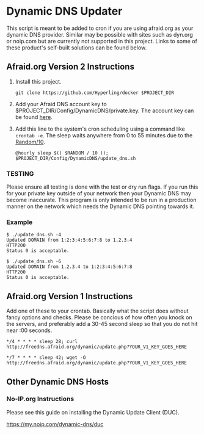 # Dynamic DNS Updater

This script is meant to be added to cron if you are using afraid.org as your
dynamic DNS provider. Similar may be possible with sites such as dyn.org or
noip.com but are currently not supported in this project. Links to some of these
product's self-built solutions can be found below.

## Afraid.org Version 2 Instructions

1. Install this project.

    ```
    git clone https://github.com/Hyperling/docker $PROJECT_DIR
    ```

1. Add your Afraid DNS account key to $PROJECT_DIR/Config/DynamicDNS/private.key.
The account key can be found [here](https://freedns.afraid.org/dynamic/v2/).

1. Add this line to the system's cron scheduling using a command like `crontab -e`.
The sleep waits anywhere from 0 to 55 minutes due to the [Random/10](https://tldp.org/LDP/abs/html/randomvar.html).

    ```
    @hourly sleep $(( $RANDOM / 10 )); $PROJECT_DIR/Config/DynamicDNS/update_dns.sh
    ```

### TESTING

Please ensure all testing is done with the test or dry run flags. If you run
this for your private key outside of your network then your Dynamic DNS may
become inaccurate. This program is only intended to be run in a production
manner on the network which needs the Dynamic DNS pointing towards it.

### Example

```
$ ./update_dns.sh -4
Updated DOMAIN from 1:2:3:4:5:6:7:8 to 1.2.3.4
HTTP200
Status 0 is acceptable.
```
```
$ ./update_dns.sh -6
Updated DOMAIN from 1.2.3.4 to 1:2:3:4:5:6:7:8
HTTP200
Status 0 is acceptable.
```

## Afraid.org Version 1 Instructions

Add one of these to your crontab. Basically what the script does without fancy
options and checks. Please be concious of how often you knock on the servers,
and preferably add a 30-45 second sleep so that you do not hit near :00 seconds.

```
*/4 * * * * sleep 28; curl http://freedns.afraid.org/dynamic/update.php?YOUR_V1_KEY_GOES_HERE
```
```
*/7 * * * * sleep 42; wget -O http://freedns.afraid.org/dynamic/update.php?YOUR_V1_KEY_GOES_HERE
```

## Other Dynamic DNS Hosts

### No-IP.org Instructions

Please see this guide on installing the Dynamic Update Client (DUC).

https://my.noip.com/dynamic-dns/duc
